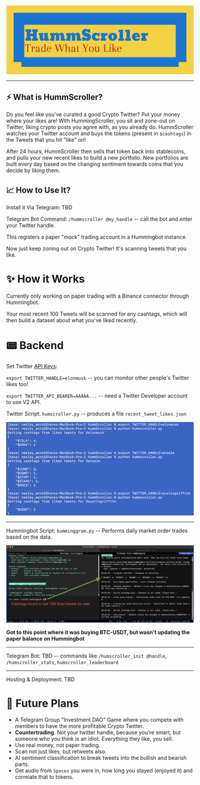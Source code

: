 ![](img/flc_design2022040817792.png)

---

## ⚡ What is HummScroller?

Do you feel like you've curated a good Crypto Twitter? Put your money where your likes are! With HummingScroller, you sit and zone-out on Twitter, liking crypto posts you agree with, as you already do. HummScroller watches your Twitter account and buys the tokens (present in `$cashtags`) in the Tweets that you hit "like" on!

After 24 hours, HummScroller then sells that token back into stablecoins, and pulls your new recent likes to build a new portfolio. New portfolios are built every day based on the changing sentiment towards coins that you decide by liking them.

## 📈 How to Use It?

Install it Via Telegram: TBD

Telegram Bot Command: `/hummscroller @my_handle` -- call the bot and enter your Twitter handle.

This registers a paper "mock" trading account in a Hummingbot instance.

Now just keep zoning out on Crypto Twitter! It's scanning tweets that you like.

# ✨ How it Works

Currently only working on paper trading with a Binance connector through Hummingbot.

Your most recent 100 Tweets will be scanned for any cashtags, which will then build a dataset about what you've liked recently.

# 📟 Backend

Set Twitter [API Keys](https://developer.twitter.com/en/portal/projects-and-apps):

`export TWITTER_HANDLE=elonmusk` -- you can monitor other people's Twitter likes too!

`export TWITTER_API_BEARER=AAAAA...` -- need a Twitter Developer account to use V2 API.

Twitter Script: `humscroller.py` -- produces a file `recent_tweet_likes.json`

![](img/musk_anselm_griffith.png)

---

Hummingbot Script: `humminggram.py` -- Performs daily market order trades based on the data.

![](img/humminggram_script.png)

**Got to this point where it was buying BTC-USDT, but wasn't updating the paper balance on Hummingbot**

---

Telegram Bot: TBD -- commands like `/humscroller_init @handle`, `/humscroller_stats`, `humscroller_leaderboard`

---

Hosting & Deployment: TBD

# 📡 Future Plans

- A Telegram Group "Investment DAO" Game where you compete with members to have the more profitable Crypto Twitter.
- **Countertrading**. Not your twitter handle, because you're smart, but someone who you think is an idiot. Everything they like, you sell.
- Use real money, not paper trading.
- Scan not just likes, but retweets also.
- AI sentiment classification to break tweets into the bullish and bearish parts.
- Get audio from `Spaces` you were in, how long you stayed (enjoyed it) and correlate that to tokens.
